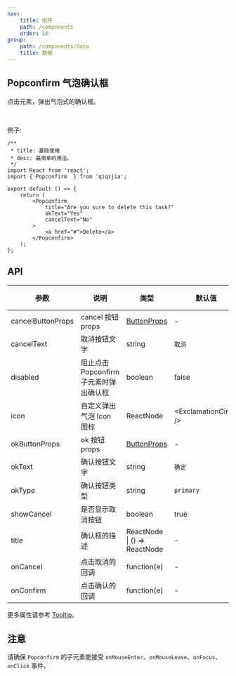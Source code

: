 ```yaml
---
nav:
    title: 组件
    path: /components
    order: 10
group:
    path: /components/data
    title: 数据
---
```


## Popconfirm 气泡确认框


点击元素，弹出气泡式的确认框。

<br />

例子: 


```tsx
/**
 * title: 基础使用
 * desc: 最简单的用法。
 */
import React from 'react';
import { Popconfirm  } from 'qiqijia';

export default () => {
    return (
        <Popconfirm
            title="Are you sure to delete this task?"
            okText="Yes"
            cancelText="No"
        >
            <a href="#">Delete</a>
        </Popconfirm>
    );
};
```

## API

| 参数 | 说明 | 类型 | 默认值 | 版本 |
| --- | --- | --- | --- | --- |
| cancelButtonProps | cancel 按钮 props | [ButtonProps](/components/button/#API) | - |  |
| cancelText | 取消按钮文字 | string | `取消` |  |
| disabled | 阻止点击 Popconfirm 子元素时弹出确认框 | boolean | false |  |
| icon | 自定义弹出气泡 Icon 图标 | ReactNode | &lt;ExclamationCircle /> |  |
| okButtonProps | ok 按钮 props | [ButtonProps](/components/button/#API) | - |  |
| okText | 确认按钮文字 | string | `确定` |  |
| okType | 确认按钮类型 | string | `primary` |  |
| showCancel | 是否显示取消按钮 | boolean | true | |
| title | 确认框的描述 | ReactNode \| () => ReactNode | - |  |
| onCancel | 点击取消的回调 | function(e) | - |  |
| onConfirm | 点击确认的回调 | function(e) | - |  |

更多属性请参考 [Tooltip](/components/tooltip/#API)。

## 注意

请确保 `Popconfirm` 的子元素能接受 `onMouseEnter`、`onMouseLeave`、`onFocus`、`onClick` 事件。